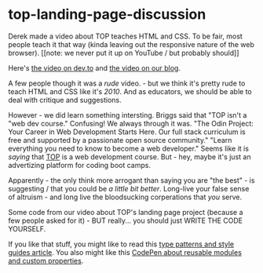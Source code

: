 # top-landing-page-discussion

Derek made a video about TOP teaches HTML and CSS. To be fair, most people teach it that way (kinda leaving out the responsive nature of the web browser). [[note: we never put it up on YouTube / but probably should]]

Here's [the video on dev.to](https://dev.to/perpetual_edu/the-odin-project-landing-page-walk-through-214f) and [the video on our blog](https://perpetual.education/stories/odin-landing-page-project-discussion/).

A few people though it was a _rude_ video. - but we think it's pretty rude to teach HTML and CSS like it's _2010_. And as educators, we should be able to deal with critique and suggestions.

However - we did learn something intersting. Briggs said that "TOP isn't a "web dev course." Confusing! We always through it was. "The Odin Project: Your Career in Web Development Starts Here. Our full stack curriculum is free and supported by a passionate open source community." "Learn everything you need to know to become a web developer." Seems like it is _saying_ that [TOP](https://www.theodinproject.com/) is a web development course. But - hey, maybe it's just an advertizing platform for coding boot camps.

Apparently - the only think more arrogant than saying you are "the best" - is suggesting / that you could be _a little bit better_. Long-live your false sense of altruism - and long live the bloodsucking corperations that _you_ serve.

Some code from our video about TOP's landing page project (because a few people asked for it) - BUT really... you should just WRITE THE CODE YOURSELF.

If you like that stuff, you might like to read this [type patterns and style guides article](https://css-tricks.com/on-type-patterns-and-style-guides/). You also might like this [CodePen about reusable modules and custom properties](https://codepen.io/perpetual-education/pen/GRmQXge?editors=0100).
